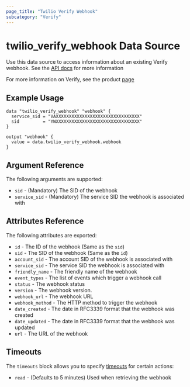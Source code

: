 ```yaml
---
page_title: "Twilio Verify Webhook"
subcategory: "Verify"
---
```


# twilio_verify_webhook Data Source

Use this data source to access information about an existing Verify webhook. See the [API docs](https://www.twilio.com/docs/verify/api/webhooks) for more information

For more information on Verify, see the product [page](https://www.twilio.com/verify)

## Example Usage

```hcl
data "twilio_verify_webhook" "webhook" {
  service_sid = "VAXXXXXXXXXXXXXXXXXXXXXXXXXXXXXXXX"
  sid         = "YWXXXXXXXXXXXXXXXXXXXXXXXXXXXXXXXX"
}

output "webhook" {
  value = data.twilio_verify_webhook.webhook
}
```

## Argument Reference

The following arguments are supported:

- `sid` - (Mandatory) The SID of the webhook
- `service_sid` - (Mandatory) The service SID the webhook is associated with

## Attributes Reference

The following attributes are exported:

- `id` - The ID of the webhook (Same as the `sid`)
- `sid` - The SID of the webhook (Same as the `id`)
- `account_sid` - The account SID of the webhook is associated with
- `service_sid` - The service SID the webhook is associated with
- `friendly_name` - The friendly name of the webhook
- `event_types` - The list of events which trigger a webhook call
- `status` - The webhook status
- `version` - The webhook version.
- `webhook_url` - The webhook URL
- `webhook_method` - The HTTP method to trigger the webhook
- `date_created` - The date in RFC3339 format that the webhook was created
- `date_updated` - The date in RFC3339 format that the webhook was updated
- `url` - The URL of the webhook

## Timeouts

The `timeouts` block allows you to specify [timeouts](https://www.terraform.io/docs/configuration/resources.html#timeouts) for certain actions:

- `read` - (Defaults to 5 minutes) Used when retrieving the webhook
